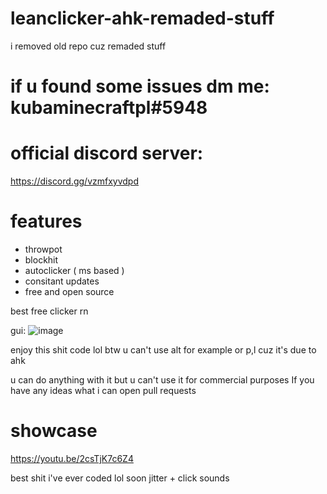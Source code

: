 # leanclicker-ahk-remaded-stuff
i removed old repo cuz remaded stuff

# if u found some issues dm me: kubaminecraftpl#5948

# official discord server: 
https://discord.gg/vzmfxyvdpd

# features
- throwpot
- blockhit
- autoclicker ( ms based )
- consitant updates
- free and open source

best free clicker rn

gui:  ![image](https://user-images.githubusercontent.com/76454142/162644892-1105c10e-2ec9-41e8-b491-b09dc2fdf58e.png)

enjoy this shit code lol
btw u can't use alt for example or p,l 
cuz it's due to ahk

u can do anything with it
but u can't use it for commercial purposes
If you have any ideas what i can open pull requests


# showcase
https://youtu.be/2csTjK7c6Z4

best shit i've ever coded lol
soon jitter + click sounds 
